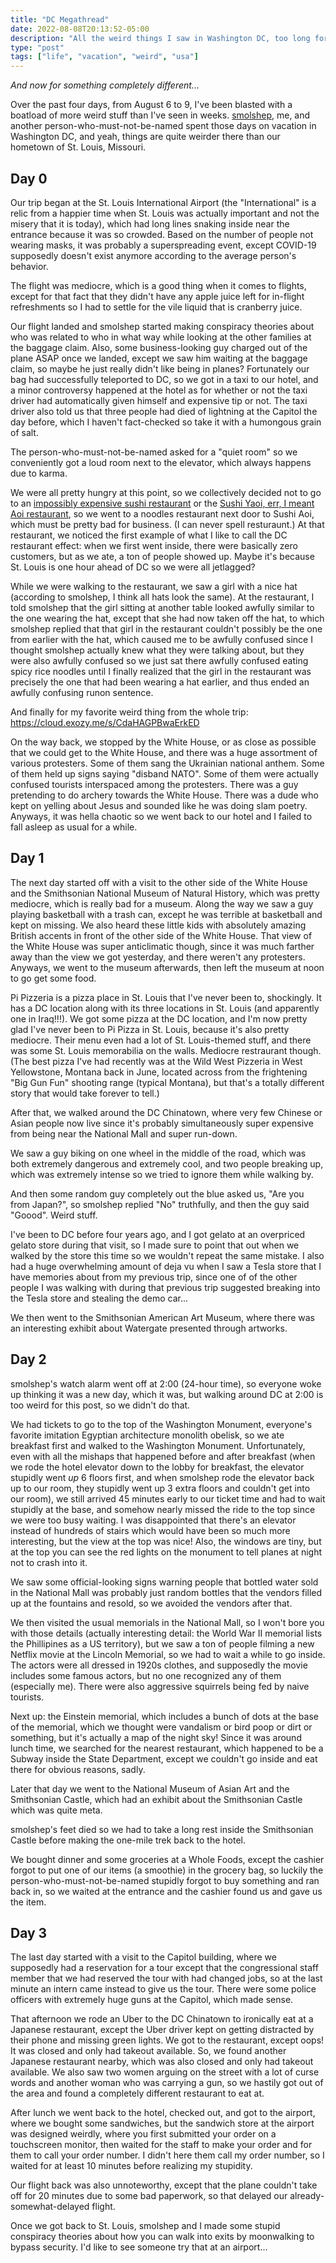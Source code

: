 ```yaml
---
title: "DC Megathread"
date: 2022-08-08T20:13:52-05:00
description: "All the weird things I saw in Washington DC, too long for a fediverse megathread"
type: "post"
tags: ["life", "vacation", "weird", "usa"]
---
```



*And now for something completely different...*

Over the past four days, from August 6 to 9, I've been blasted with a boatload of more weird stuff than I've seen in weeks. [smolshep](https://social.exozy.me/@smolshep), me, and another person-who-must-not-be-named spent those days on vacation in Washington DC, and yeah, things are quite weirder there than our hometown of St. Louis, Missouri.

## Day 0

Our trip began at the St. Louis International Airport (the "International" is a relic from a happier time when St. Louis was actually important and not the misery that it is today), which had long lines snaking inside near the entrance because it was so crowded. Based on the number of people not wearing masks, it was probably a superspreading event, except COVID-19 supposedly doesn't exist anymore according to the average person's behavior.

The flight was mediocre, which is a good thing when it comes to flights, except for that fact that they didn't have any apple juice left for in-flight refreshments so I had to settle for the vile liquid that is cranberry juice.

Our flight landed and smolshep started making conspiracy theories about who was related to who in what way while looking at the other families at the baggage claim. Also, some business-looking guy charged out of the plane ASAP once we landed, except we saw him waiting at the baggage claim, so maybe he just really didn't like being in planes? Fortunately our bag had successfully teleported to DC, so we got in a taxi to our hotel, and a minor controversy happened at the hotel as for whether or not the taxi driver had automatically given himself and expensive tip or not. The taxi driver also told us that three people had died of lightning at the Capitol the day before, which I haven't fact-checked so take it with a humongous grain of salt.

The person-who-must-not-be-named asked for a "quiet room" so we conveniently got a loud room next to the elevator, which always happens due to karma.

We were all pretty hungry at this point, so we collectively decided not to go to an [impossibly expensive sushi restaurant](https://en.wikipedia.org/wiki/Sushi_Nakazawa) or the [Sushi Yaoi, err, I meant Aoi restaurant](http://www.thesushiaoi.com), so we went to a noodles restaurant next door to Sushi Aoi, which must be pretty bad for business. (I can never spell resturaunt.) At that restaurant, we noticed the first example of what I like to call the DC restaurant effect: when we first went inside, there were basically zero customers, but as we ate, a ton of people showed up. Maybe it's because St. Louis is one hour ahead of DC so we were all jetlagged?

While we were walking to the restaurant, we saw a girl with a nice hat (according to smolshep, I think all hats look the same). At the restaurant, I told smolshep that the girl sitting at another table looked awfully similar to the one wearing the hat, except that she had now taken off the hat, to which smolshep replied that that girl in the restaurant couldn't possibly be the one from earlier with the hat, which caused me to be awfully confused since I thought smolshep actually knew what they were talking about, but they were also awfully confused so we just sat there awfully confused eating spicy rice noodles until I finally realized that the girl in the restaurant was precisely the one that had been wearing a hat earlier, and thus ended an awfully confusing runon sentence.

And finally for my favorite weird thing from the whole trip: https://cloud.exozy.me/s/CdaHAGPBwaErkED

On the way back, we stopped by the White House, or as close as possible that we could get to the White House, and there was a huge assortment of various protesters. Some of them sang the Ukrainian national anthem. Some of them held up signs saying "disband NATO". Some of them were actually confused tourists interspaced among the protesters. There was a guy pretending to do archery towards the White House. There was a dude who kept on yelling about Jesus and sounded like he was doing slam poetry. Anyways, it was hella chaotic so we went back to our hotel and I failed to fall asleep as usual for a while.

## Day 1

The next day started off with a visit to the other side of the White House and the Smithsonian National Museum of Natural History, which was pretty mediocre, which is really bad for a museum. Along the way we saw a guy playing basketball with a trash can, except he was terrible at basketball and kept on missing. We also heard these little kids with absolutely amazing British accents in front of the other side of the White House. That view of the White House was super anticlimatic though, since it was much farther away than the view we got yesterday, and there weren't any protesters. Anyways, we went to the museum afterwards, then left the museum at noon to go get some food.

Pi Pizzeria is a pizza place in St. Louis that I've never been to, shockingly. It has a DC location along with its three locations in St. Louis (and apparently one in Iraq!!!). We got some pizza at the DC location, and I'm now pretty glad I've never been to Pi Pizza in St. Louis, because it's also pretty mediocre. Their menu even had a lot of St. Louis-themed stuff, and there was some St. Louis memorabilia on the walls. Mediocre restraurant though. (The best pizza I've had recently was at the Wild West Pizzeria in West Yellowstone, Montana back in June, located across from the frightening "Big Gun Fun" shooting range (typical Montana), but that's a totally different story that would take forever to tell.)

After that, we walked around the DC Chinatown, where very few Chinese or Asian people now live since it's probably simultaneously super expensive from being near the National Mall and super run-down.

We saw a guy biking on one wheel in the middle of the road, which was both extremely dangerous and extremely cool, and two people breaking up, which was extremely intense so we tried to ignore them while walking by.

And then some random guy completely out the blue asked us, "Are you from Japan?", so smolshep replied "No" truthfully, and then the guy said "Goood". Weird stuff.

I've been to DC before four years ago, and I got gelato at an overpriced gelato store during that visit, so I made sure to point that out when we walked by the store this time so we wouldn't repeat the same mistake. I also had a huge overwhelming amount of deja vu when I saw a Tesla store that I have memories about from my previous trip, since one of of the other people I was walking with during that previous trip suggested breaking into the Tesla store and stealing the demo car...

We then went to the Smithsonian American Art Museum, where there was an interesting exhibit about Watergate presented through artworks.

## Day 2

smolshep's watch alarm went off at 2:00 (24-hour time), so everyone woke up thinking it was a new day, which it was, but walking around DC at 2:00 is too weird for this post, so we didn't do that.

We had tickets to go to the top of the Washington Monument, everyone's favorite imitation Egyptian architecture monolith obelisk, so we ate breakfast first and walked to the Washington Monument. Unfortunately, even with all the mishaps that happened before and after breakfast (when we rode the hotel elevator down to the lobby for breakfast, the elevator stupidly went *up* 6 floors first, and when smolshep rode the elevator back up to our room, they stupidly went up 3 extra floors and couldn't get into our room), we still arrived 45 minutes early to our ticket time and had to wait stupidly at the base, and somehow nearly missed the ride to the top since we were too busy waiting. I was disappointed that there's an elevator instead of hundreds of stairs which would have been so much more interesting, but the view at the top was nice! Also, the windows are tiny, but at the top you can see the red lights on the monument to tell planes at night not to crash into it.

We saw some official-looking signs warning people that bottled water sold in the National Mall was probably just random bottles that the vendors filled up at the fountains and resold, so we avoided the vendors after that.

We then visited the usual memorials in the National Mall, so I won't bore you with those details (actually interesting detail: the World War II memorial lists the Phillipines as a US territory), but we saw a ton of people filming a new Netflix movie at the Lincoln Memorial, so we had to wait a while to go inside. The actors were all dressed in 1920s clothes, and supposedly the movie includes some famous actors, but no one recognized any of them (especially me). There were also aggressive squirrels being fed by naive tourists.

Next up: the Einstein memorial, which includes a bunch of dots at the base of the memorial, which we thought were vandalism or bird poop or dirt or something, but it's actually a map of the night sky! Since it was around lunch time, we searched for the nearest restaurant, which happened to be a Subway inside the State Department, except we couldn't go inside and eat there for obvious reasons, sadly.

Later that day we went to the National Museum of Asian Art and the Smithsonian Castle, which had an exhibit about the Smithsonian Castle which was quite meta.

smolshep's feet died so we had to take a long rest inside the Smithsonian Castle before making the one-mile trek back to the hotel.

We bought dinner and some groceries at a Whole Foods, except the cashier forgot to put one of our items (a smoothie) in the grocery bag, so luckily the person-who-must-not-be-named stupidly forgot to buy something and ran back in, so we waited at the entrance and the cashier found us and gave us the item.

## Day 3

The last day started with a visit to the Capitol building, where we supposedly had a reservation for a tour except that the congressional staff member that we had reserved the tour with had changed jobs, so at the last minute an intern came instead to give us the tour. There were some police officers with extremely huge guns at the Capitol, which made sense.

That afternoon we rode an Uber to the DC Chinatown to ironically eat at a Japanese restaurant, except the Uber driver kept on getting distracted by their phone and missing green lights. We got to the restaurant, except oops! It was closed and only had takeout available. So, we found another Japanese restaurant nearby, which was also closed and only had takeout available. We also saw two women arguing on the street with a lot of curse words and another woman who was carrying a gun, so we hastily got out of the area and found a completely different restaurant to eat at.

After lunch we went back to the hotel, checked out, and got to the airport, where we bought some sandwiches, but the sandwich store at the airport was designed weirdly, where you first submitted your order on a touchscreen monitor, then waited for the staff to make your order and for them to call your order number. I didn't here them call my order number, so I waited for at least 10 minutes before realizing my stupidity.

Our flight back was also unnoteworthy, except that the plane couldn't take off for 20 minutes due to some bad paperwork, so that delayed our already-somewhat-delayed flight.

Once we got back to St. Louis, smolshep and I made some stupid conspiracy theories about how you can walk into exits by moonwalking to bypass security. I'd like to see someone try that at an airport...

